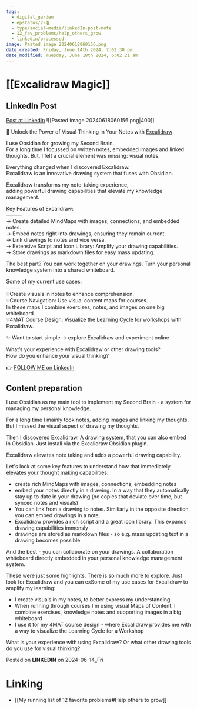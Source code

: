 ```yaml
---
tags:
  - digital_garden
  - epstatus/2-🪴
  - type/social-media/linkedIn-post-note
  - 12_fav_problems/help_others_grow
  - linkedin/processed
image: Pasted image 20240618060156.png
date_created: Friday, June 14th 2024, 7:02:30 pm
date_modified: Tuesday, June 18th 2024, 6:02:21 am
---
```

# [[Excalidraw Magic]]
## LinkedIn Post
[Post at LinkedIn](https://www.linkedin.com/posts/sebastiankamilli_unlock-the-power-of-visual-thinking-in-activity-7208370330363383808-gyVe?utm_source=share&utm_medium=member_desktop)
![[Pasted image 20240618060156.png|400]]

🚀 Unlock the Power of Visual Thinking in Your Notes with [Excalidraw](https://www.linkedin.com/company/excalidraw/)  
  
I use Obsidian for growing my Second Brain.  
For a long time I focussed on written notes, embedded images and linked thoughts. But, I felt a crucial element was missing: visual notes.  
  
Everything changed when I discovered Excalidraw.  
Excalidraw is an innovative drawing system that fuses with Obsidian.  
  
Excalidraw transforms my note-taking experience,  
adding powerful drawing capabilities that elevate my knowledge management.  
  
Key Features of Excalidraw:  
———  
→ Create detailed MindMaps with images, connections, and embedded notes.  
→ Embed notes right into drawings, ensuring they remain current.  
→ Link drawings to notes and vice versa.  
→ Extensive Script and Icon Library: Amplify your drawing capabilities.  
→ Store drawings as markdown files for easy mass updating.  
  
The best part? You can work together on your drawings. Turn your personal knowledge system into a shared whiteboard.  
  
Some of my current use cases:  
———  
💡Create visuals in notes to enhance comprehension.  
💡Course Navigation: Use visual content maps for courses.  
In these maps I combine exercises, notes, and images on one big whiteboard.  
💡4MAT Course Design: Visualize the Learning Cycle for workshops with Excalidraw.  
  
✨ Want to start simple → explore Excalidraw and experiment online  
  
What’s your experience with Excalidraw or other drawing tools?  
How do you enhance your visual thinking?

👉 [FOLLOW ME on LinkedIn](https://www.linkedin.com/comm/mynetwork/discovery-see-all?usecase=PEOPLE_FOLLOWS&followMember=sebastiankamilli)

## Content preparation

I use Obsidian as my main tool to implement my Second Brain - a system for managing my personal knowledge. 

For a long time I mainly took notes, adding images and linking my thoughts. 
But I missed the visual aspect of drawing my thoughts.

Then I discovered Excalidraw. A drawing system, that you can also embed in Obsidian. Just install via the Excalidraw Obsidian plugin. 

Excalidraw elevates note taking and adds a powerful drawing capability. 

Let's look at some key features to understand how that immediately elevates your thought making capabilities:
+ create rich MindMaps with images, connections, embedding notes
+ embed your notes directly in a drawing. In a way that they automatically stay up to date in your drawing (no copies that deviate over time, but synced notes and visuals)
+ You can link from a drawing to notes. Similiarly in the opposite direction, you can embed drawings in a note.
+ Excalidraw provides a rich script and a great icon library. This expands drawing capabilities immensly
+ drawings are stored as markdown files - so e.g. mass updating text in a drawing becomes possible

And the best - you can collaborate on your drawings. A collaboration whiteboard directly embedded in your personal knowledge management system.

These were just some highlights. There is so much more to explore. Just look for Excalidraw and you can exSome of my use cases for Excalidraw to amplify my learning:
+ I create visuals in my notes, to better express my understanding
+ When running through courses I'm using visual Maps of Content. I combine exercises, knowledge notes and supporting images in a big whiteboard
+ I use it for my 4MAT course design - where Excalidraw provides me with a way to visualize the Learning Cycle for a Workshop

What is your experience with using Excalidraw? Or what other drawing tools do you use for visual thinking?



Posted on **LINKEDIN** on 2024-06-14_Fri
# Linking
+ [[My running list of 12 favorite problems#Help others to grow]]